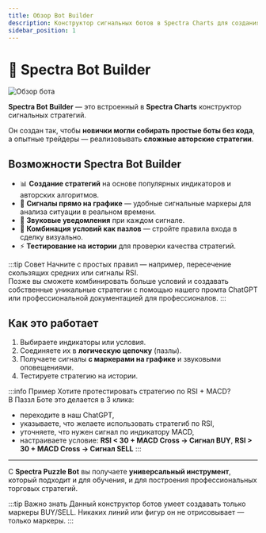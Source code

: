 ```yaml
---
title: Обзор Bot Builder
description: Конструктор сигнальных ботов в Spectra Charts для создания и тестирования торговых стратегий.
sidebar_position: 1
---
```


# 🧩 Spectra Bot Builder

![Обзор бота](/img/docs/bot/obzor-bot-builder.png)

**Spectra Bot Builder** — это встроенный в **Spectra Charts** конструктор сигнальных стратегий.

Он создан так, чтобы **новички могли собирать простые боты без кода**, а опытные трейдеры — реализовывать **сложные авторские стратегии**.

## Возможности Spectra Bot Builder

- 📊 **Создание стратегий** на основе популярных индикаторов и авторских алгоритмов.  
- 🎯 **Сигналы прямо на графике** — удобные сигнальные маркеры для анализа ситуации в реальном времени.  
- 🔔 **Звуковые уведомления** при каждом сигнале.  
- 🧩 **Комбинация условий как пазлов** — стройте правила входа в сделку визуально.  
- ⚡ **Тестирование на истории** для проверки качества стратегий.  

:::tip Совет
Начните с простых правил — например, пересечение скользящих средних или сигналы RSI.  
Позже вы сможете комбинировать больше условий и создавать собственные уникальные стратегии с помощью нашего промта ChatGPT или профессиональной документацией для профессионалов.
:::

## Как это работает

1. Выбираете индикаторы или условия.  
2. Соединяете их в **логическую цепочку** (пазлы).  
3. Получаете сигналы **с маркерами на графике** и звуковыми оповещениями.  
4. Тестируете стратегию на истории.  

:::info Пример
Хотите протестировать стратегию по RSI + MACD?  
В Паззл Боте это делается в 3 клика: 
- переходите в наш ChatGPT, 
- указываете, что желаете использовать стратегиб по RSI,  
- уточняете, что нужен сигнал по индикатору MACD,  
- настраиваете условие: **RSI < 30 + MACD Cross → Сигнал BUY**, **RSI > 30 + MACD Cross → Сигнал SELL**
:::

---

С **Spectra Puzzle Bot** вы получаете **универсальный инструмент**, который подходит и для обучения, и для построения профессиональных торговых стратегий.

:::tip Важно знать
Данный конструктор ботов умеет создавать только маркеры BUY/SELL. Никаких линий или фигур он не отрисовывает — только маркеры.
:::